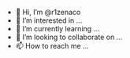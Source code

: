 - 👋 Hi, I’m @r1zenaco
- 👀 I’m interested in ...
- 🌱 I’m currently learning ...
- 💞️ I’m looking to collaborate on ...
- 📫 How to reach me ...

<!---
r1zenaco/r1zenaco is a ✨ special ✨ repository because its `README.md` (this file) appears on your GitHub profile.
You can click the Preview link to take a look at your changes.
--->
